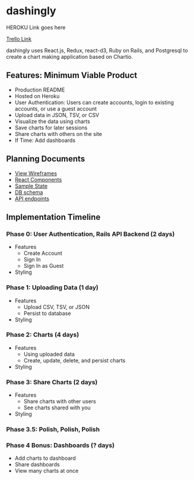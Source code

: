 # dashingly

HEROKU Link goes here

[Trello Link](https://trello.com/b/zj1pXuFv/chartio-clone-peter-schrock)

<!-- TODO did I actually use react-d3? -->
dashingly uses React.js, Redux, react-d3, Ruby on Rails, and Postgresql to create a chart making application based on Chartio.

## Features: Minimum Viable Product
- Production README
- Hosted on Heroku
- User Authentication: Users can create accounts, login to existing accounts, or use a guest account
- Upload data in JSON, TSV, or CSV
- Visualize the data using charts
- Save charts for later sessions
- Share charts with others on the site
- If Time: Add dashboards

## Planning Documents
* [View Wireframes](./wireframes)
* [React Components](./component-hierarchy.md)
* [Sample State](./sample-state.md)
* [DB schema](./schema.md)
* [API endpoints](./api-endpoints.md)

## Implementation Timeline
### Phase 0: User Authentication, Rails API Backend (2 days)
- Features
  + Create Account
  + Sign In
  + Sign In as Guest
- Styling

### Phase 1: Uploading Data (1 day)
- Features
  + Upload CSV, TSV, or JSON
  + Persist to database
- Styling

### Phase 2: Charts (4 days)
- Features
  + Using uploaded data
  + Create, update, delete, and persist charts
- Styling

### Phase 3: Share Charts (2 days)
- Features
  + Share charts with other users
  + See charts shared with you
- Styling

### Phase 3.5: Polish, Polish, Polish

### Phase 4 Bonus: Dashboards (? days)
- Add charts to dashboard
- Share dashboards
- View many charts at once
